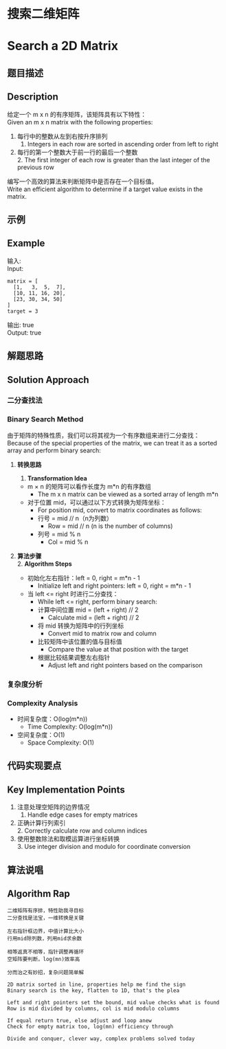 # 搜索二维矩阵  
# Search a 2D Matrix

## 题目描述  
## Description

给定一个 m x n 的有序矩阵，该矩阵具有以下特性：  
Given an m x n matrix with the following properties:

1. 每行中的整数从左到右按升序排列  
   1. Integers in each row are sorted in ascending order from left to right  
2. 每行的第一个整数大于前一行的最后一个整数  
   2. The first integer of each row is greater than the last integer of the previous row

编写一个高效的算法来判断矩阵中是否存在一个目标值。  
Write an efficient algorithm to determine if a target value exists in the matrix.

## 示例  
## Example

输入:  
Input:
```
matrix = [
  [1,   3,  5,  7],
  [10, 11, 16, 20],
  [23, 30, 34, 50]
]
target = 3
```
输出: true  
Output: true

## 解题思路  
## Solution Approach

### 二分查找法  
### Binary Search Method

由于矩阵的特殊性质，我们可以将其视为一个有序数组来进行二分查找：  
Because of the special properties of the matrix, we can treat it as a sorted array and perform binary search:

1. **转换思路**  
   1. **Transformation Idea**
   - m × n 的矩阵可以看作长度为 m*n 的有序数组  
     - The m x n matrix can be viewed as a sorted array of length m*n
   - 对于位置 mid，可以通过以下方式转换为矩阵坐标：  
     - For position mid, convert to matrix coordinates as follows:
     - 行号 = mid // n（n为列数）  
       - Row = mid // n (n is the number of columns)
     - 列号 = mid % n  
       - Col = mid % n

2. **算法步骤**  
   2. **Algorithm Steps**
   - 初始化左右指针：left = 0, right = m*n - 1  
     - Initialize left and right pointers: left = 0, right = m*n - 1
   - 当 left <= right 时进行二分查找：  
     - While left <= right, perform binary search:
     - 计算中间位置 mid = (left + right) // 2  
       - Calculate mid = (left + right) // 2
     - 将 mid 转换为矩阵中的行列坐标  
       - Convert mid to matrix row and column
     - 比较矩阵中该位置的值与目标值  
       - Compare the value at that position with the target
     - 根据比较结果调整左右指针  
       - Adjust left and right pointers based on the comparison

### 复杂度分析  
### Complexity Analysis

- 时间复杂度：O(log(m*n))  
  - Time Complexity: O(log(m*n))
- 空间复杂度：O(1)  
  - Space Complexity: O(1)

## 代码实现要点  
## Key Implementation Points

1. 注意处理空矩阵的边界情况  
   1. Handle edge cases for empty matrices
2. 正确计算行列索引  
   2. Correctly calculate row and column indices
3. 使用整数除法和取模运算进行坐标转换  
   3. Use integer division and modulo for coordinate conversion

## 算法说唱  
## Algorithm Rap

```
二维矩阵有序排，特性助我寻目标
二分查找是法宝，一维转换是关键

左右指针框边界，中值计算比大小
行用mid除列数，列用mid求余数

相等返真不相等，指针调整再循环
空矩阵要判断，log(mn)效率高

分而治之有妙招，复杂问题简单解
```

```
2D matrix sorted in line, properties help me find the sign
Binary search is the key, flatten to 1D, that's the plea

Left and right pointers set the bound, mid value checks what is found
Row is mid divided by columns, col is mid modulo columns

If equal return true, else adjust and loop anew
Check for empty matrix too, log(mn) efficiency through

Divide and conquer, clever way, complex problems solved today